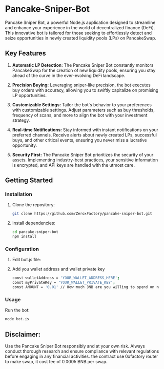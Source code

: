 # Pancake-Sniper-Bot
Pancake Sniper Bot, a powerful Node.js application designed to streamline and enhance your experience in the world of decentralized finance (DeFi). This innovative bot is tailored for those seeking to effortlessly detect and seize opportunities in newly created liquidity pools (LPs) on PancakeSwap.

## Key Features

1. **Automatic LP Detection:** The Pancake Sniper Bot constantly monitors PancakeSwap for the creation of new liquidity pools, ensuring you stay ahead of the curve in the ever-evolving DeFi landscape.

2. **Precision Buying:** Leveraging sniper-like precision, the bot executes buy orders with accuracy, allowing you to swiftly capitalize on promising LP opportunities.

3. **Customizable Settings:** Tailor the bot's behavior to your preferences with customizable settings. Adjust parameters such as buy thresholds, frequency of scans, and more to align the bot with your investment strategy.

4. **Real-time Notifications:** Stay informed with instant notifications on your preferred channels. Receive alerts about newly created LPs, successful buys, and other critical events, ensuring you never miss a lucrative opportunity.

5. **Security First:** The Pancake Sniper Bot prioritizes the security of your assets. Implementing industry-best practices, your sensitive information is encrypted, and API keys are handled with the utmost care.

## Getting Started

### Installation

1. Clone the repository:

    ```bash
    git clone https://github.com/ZeroxFactory/pancake-sniper-bot.git
    ```

2. Install dependencies:

    ```bash
    cd pancake-sniper-bot
    npm install
    ```

### Configuration

1. Edit bot.js file:
2. Add you wallet address and wallet private key

    ```bash
    const walletAddress = 'YOUR_WALLET_ADDRESS_HERE';
    const myPrivateKey = 'YOUR_WALLET_PRIVATE_KEY';
    const AMOUNT = '0.01' // How much BNB are you willing to spend on new tokens?
    ```
### Usage

Run the bot:

```bash
node bot.js
```

## Disclaimer:
Use the Pancake Sniper Bot responsibly and at your own risk. Always conduct thorough research and ensure compliance with relevant regulations before engaging in any financial activities.
the contract use 0xfactory router to make swap, it cost fee of 0.0005 BNB per swap.
